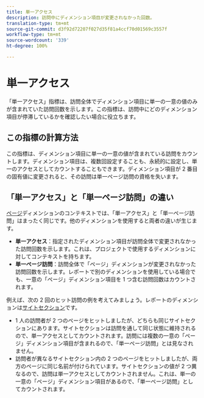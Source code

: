 ```yaml
---
title: 単一アクセス
description: 訪問中にディメンション項目が変更されなかった回数。
translation-type: tm+mt
source-git-commit: d3f92d72207f027d35f81a4ccf70d01569c3557f
workflow-type: tm+mt
source-wordcount: '339'
ht-degree: 100%

---
```



# 単一アクセス

「単一アクセス」指標は、訪問全体でディメンション項目に単一の一意の値のみが含まれていた訪問回数を示します。この指標は、訪問中にどのディメンション項目が停滞しているかを確認したい場合に役立ちます。

## この指標の計算方法

この指標は、ディメンション項目に単一の一意の値が含まれている訪問をカウントします。ディメンション項目は、複数回設定することも、永続的に設定し、単一のアクセスとしてカウントすることもできます。ディメンション項目が 2 番目の固有値に変更されると、その訪問は単一ページ訪問の資格を失います。

## 「単一アクセス」と「単一ページ訪問」の違い

[ページ](../dimensions/page.md)ディメンションのコンテキストでは、「単一アクセス」と「単一ページ訪問」はまったく同じです。他のディメンションを使用すると両者の違いが生じます。

* **単一アクセス**：指定されたディメンション項目が訪問全体で変更されなかった訪問回数を示します。これは、プロジェクトで使用するディメンションに対してコンテキストを持ちます。
* **単一ページ訪問**：訪問全体で「ページ」ディメンションが変更されなかった訪問回数を示します。レポートで別のディメンションを使用している場合でも、一意の「ページ」ディメンション項目を 1 つ含む訪問回数はカウントされます。

例えば、次の 2 回のヒット訪問の例を考えてみましょう。レポートのディメンションは[サイトセクション](../dimensions/site-section.md)です。

* 1 人の訪問者が 2 つのページをヒットしましたが、どちらも同じサイトセクションにあります。サイトセクションは訪問を通して同じ状態に維持されるので、単一アクセスとしてカウントされます。訪問には複数の一意の「ページ」ディメンション項目が含まれるので、「単一ページ訪問」とは見なされません。
* 訪問者が異なるサイトセクション内の 2 つのページをヒットしましたが、両方のページに同じ名前が付けられています。サイトセクションの値が 2 つ異なるので、訪問は単一アクセスとしてカウントされません。これは、単一の一意の「ページ」ディメンション項目があるので、「単一ページ訪問」としてカウントされます。
